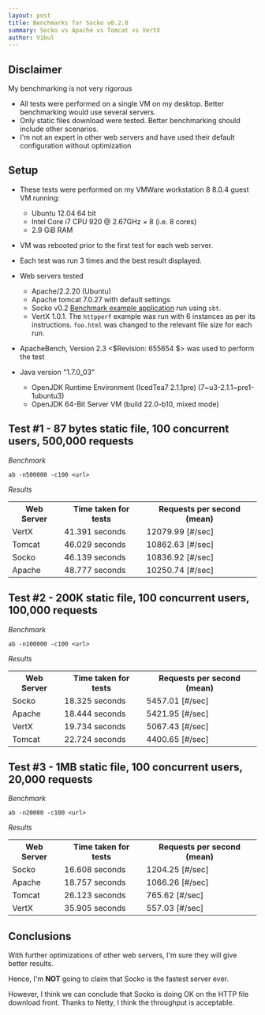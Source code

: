 ```yaml
---
layout: post
title: Benchmarks for Socko v0.2.0
summary: Socko vs Apache vs Tomcat vs VertX
author: Vibul
---
```


## Disclaimer
My benchmarking is not very rigorous
 - All tests were performed on a single VM on my desktop. Better benchmarking would use several servers.
 - Only static files download were tested. Better benchmarking should include other scenarios.
 - I'm not an expert in other web servers and have used their default configuration without optimization 

## Setup
 - These tests were performed on my VMWare workstation 8 8.0.4 guest VM running:
   - Ubuntu 12.04 64 bit
   - Intel Core i7 CPU 920 @ 2.67GHz × 8 (i.e. 8 cores)
   - 2.9 GiB RAM

 - VM was rebooted prior to the first test for each web server.

 - Each test was run 3 times and the best result displayed.

 - Web servers tested
   - Apache/2.2.20 (Ubuntu)
   - Apache tomcat 7.0.27 with default settings
   - Socko v0.2 [Benchmark example application](https://github.com/mashupbots/socko/tree/master/socko-examples/src/main/scala/org/mashupbots/socko/examples/benchmark)
     run using `sbt`.
   - VertX 1.0.1. The `httpperf` example was run with 6 instances as per its instructions. `foo.html` was changed to the
     relevant file size for each run.
   
 - ApacheBench, Version 2.3 <$Revision: 655654 $> was used to perform the test
 
 - Java version "1.7.0_03"
   - OpenJDK Runtime Environment (IcedTea7 2.1.1pre) (7~u3-2.1.1~pre1-1ubuntu3)
   - OpenJDK 64-Bit Server VM (build 22.0-b10, mixed mode)
 
 
## Test #1 - 87 bytes static file, 100 concurrent users, 500,000 requests

*Benchmark*

`ab -n500000 -c100 <url>`

*Results*
<table class="code">
  <tr>
    <th>Web Server</th>
    <th>Time taken for tests</th>
    <th>Requests per second (mean)</th>
  </tr>
  <tr>
    <td>VertX</td>
    <td>41.391 seconds</td>
    <td>12079.99 [#/sec] </td>
  </tr>
  <tr>
    <td>Tomcat</td>
    <td>46.029 seconds</td>
    <td>10862.63 [#/sec] </td>
  </tr>
  <tr>
    <td>Socko</td>
    <td>46.139 seconds</td>
    <td>10836.92 [#/sec] </td>
  </tr>
  <tr>
    <td>Apache</td>
    <td>48.777 seconds</td>
    <td>10250.74 [#/sec] </td>
  </tr>
</table>


## Test #2 - 200K static file, 100 concurrent users, 100,000 requests

*Benchmark*

`ab -n100000 -c100 <url>`

*Results*
<table class="code">
  <tr>
    <th>Web Server</th>
    <th>Time taken for tests</th>
    <th>Requests per second (mean)</th>
  </tr>
  <tr>
    <td>Socko</td>
    <td>18.325 seconds</td>
    <td>5457.01 [#/sec] </td>
  </tr>
  <tr>
    <td>Apache</td>
    <td>18.444 seconds</td>
    <td>5421.95 [#/sec] </td>
  </tr>
  <tr>
    <td>VertX</td>
    <td>19.734 seconds</td>
    <td>5067.43 [#/sec] </td>
  </tr>
  <tr>
    <td>Tomcat</td>
    <td>22.724 seconds</td>
    <td>4400.65 [#/sec] </td>
  </tr>
</table>


## Test #3 - 1MB static file, 100 concurrent users, 20,000 requests

*Benchmark*

`ab -n20000 -c100 <url>`

*Results*
<table class="code">
  <tr>
    <th>Web Server</th>
    <th>Time taken for tests</th>
    <th>Requests per second (mean)</th>
  </tr>
  <tr>
    <td>Socko</td>
    <td>16.608 seconds</td>
    <td>1204.25 [#/sec] </td>
  </tr>
  <tr>
    <td>Apache</td>
    <td>18.757 seconds</td>
    <td>1066.26 [#/sec] </td>
  </tr>
  <tr>
    <td>Tomcat</td>
    <td>26.123 seconds</td>
    <td>765.62 [#/sec] </td>
  </tr>
  <tr>
    <td>VertX</td>
    <td>35.905 seconds</td>
    <td>557.03 [#/sec] </td>
  </tr>
</table>



## Conclusions

With further optimizations of other web servers, I'm sure they will give better results.

Hence, I'm **NOT** going to claim that Socko is the fastest server ever. 

However, I think we can conclude that Socko is doing OK on the HTTP file download front. Thanks to Netty, 
I think the throughput is acceptable.




